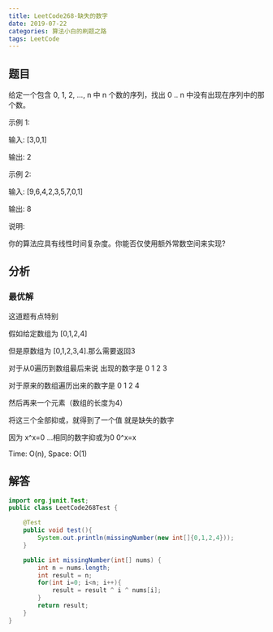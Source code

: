 ```yaml
---
title: LeetCode268-缺失的数字
date: 2019-07-22
categories: 算法小白的刷题之路
tags: LeetCode
---
```


## 题目
给定一个包含 0, 1, 2, ..., n 中 n 个数的序列，找出 0 .. n 中没有出现在序列中的那个数。

示例 1:

输入: [3,0,1]

输出: 2

示例 2:

输入: [9,6,4,2,3,5,7,0,1]

输出: 8

说明:

你的算法应具有线性时间复杂度。你能否仅使用额外常数空间来实现?

## 分析

### 最优解
这道题有点特别

假如给定数组为 [0,1,2,4]

但是原数组为 [0,1,2,3,4].那么需要返回3

对于从0遍历到数组最后来说 出现的数字是 0 1 2 3

对于原来的数组遍历出来的数字是 0 1 2 4

然后再来一个元素（数组的长度为4）

将这三个全部抑或，就得到了一个值 就是缺失的数字

因为  x^x=0 ...相同的数字抑或为0  0^x=x

Time: O(n), Space: O(1)
## 解答

````java
import org.junit.Test;
public class LeetCode268Test {

	@Test
	public void test(){
		System.out.println(missingNumber(new int[]{0,1,2,4}));
	}

	public int missingNumber(int[] nums) {
		int n = nums.length;
		int result = n;
		for(int i=0; i<n; i++){
			result = result ^ i ^ nums[i];
		}
		return result;
	}
}

````










